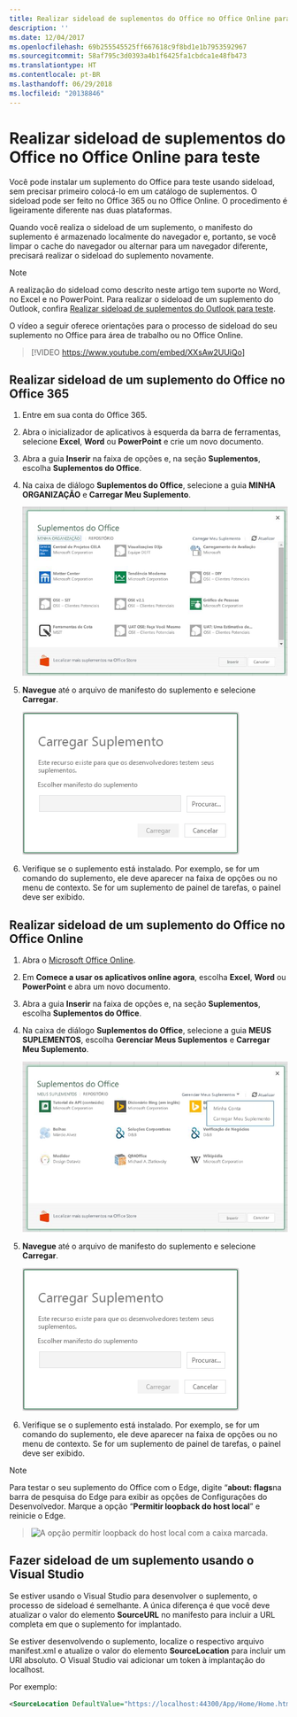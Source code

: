 ```yaml
---
title: Realizar sideload de suplementos do Office no Office Online para teste
description: ''
ms.date: 12/04/2017
ms.openlocfilehash: 69b255545525ff667618c9f8bd1e1b7953592967
ms.sourcegitcommit: 58af795c3d0393a4b1f6425fa1cbdca1e48fb473
ms.translationtype: HT
ms.contentlocale: pt-BR
ms.lasthandoff: 06/29/2018
ms.locfileid: "20138846"
---
```

# <a name="sideload-office-add-ins-in-office-online-for-testing"></a>Realizar sideload de suplementos do Office no Office Online para teste

Você pode instalar um suplemento do Office para teste usando sideload, sem precisar primeiro colocá-lo em um catálogo de suplementos. O sideload pode ser feito no Office 365 ou no Office Online. O procedimento é ligeiramente diferente nas duas plataformas. 

Quando você realiza o sideload de um suplemento, o manifesto do suplemento é armazenado localmente do navegador e, portanto, se você limpar o cache do navegador ou alternar para um navegador diferente, precisará realizar o sideload do suplemento novamente.


> [!NOTE]
> A realização do sideload como descrito neste artigo tem suporte no Word, no Excel e no PowerPoint. Para realizar o sideload de um suplemento do Outlook, confira [Realizar sideload de suplementos do Outlook para teste](https://docs.microsoft.com/en-us/outlook/add-ins/sideload-outlook-add-ins-for-testing).

O vídeo a seguir oferece orientações para o processo de sideload do seu suplemento no Office para área de trabalho ou no Office Online.  


> [!VIDEO https://www.youtube.com/embed/XXsAw2UUiQo]

## <a name="sideload-an-office-add-in-on-office-365"></a>Realizar sideload de um suplemento do Office no Office 365


1. Entre em sua conta do Office 365.
    
2. Abra o inicializador de aplicativos à esquerda da barra de ferramentas, selecione  **Excel**, **Word** ou **PowerPoint** e crie um novo documento.
    
3. Abra a guia **Inserir** na faixa de opções e, na seção **Suplementos**, escolha **Suplementos do Office**.
    
4. Na caixa de diálogo **Suplementos do Office**, selecione a guia **MINHA ORGANIZAÇÃO** e **Carregar Meu Suplemento**.
    
    ![A caixa de diálogo Suplemento do Office tem o link  "Carregar Meu Suplemento" perto do canto superior esquerdo.](../images/office-add-ins.png)

5.  **Navegue** até o arquivo de manifesto do suplemento e selecione **Carregar**.
    
    ![A caixa de diálogo Carregar suplemento com botões para pesquisar, carregar e cancelar.](../images/upload-add-in.png)

6. Verifique se o suplemento está instalado. Por exemplo, se for um comando do suplemento, ele deve aparecer na faixa de opções ou no menu de contexto. Se for um suplemento de painel de tarefas, o painel deve ser exibido.
    

## <a name="sideload-an-office-add-in-on-office-online"></a>Realizar sideload de um suplemento do Office no Office Online


1. Abra o [Microsoft Office Online](https://office.live.com/).
    
2. Em **Comece a usar os aplicativos online agora**, escolha **Excel**, **Word** ou **PowerPoint** e abra um novo documento.
    
3. Abra a guia **Inserir** na faixa de opções e, na seção **Suplementos**, escolha **Suplementos do Office**.
    
4. Na caixa de diálogo **Suplementos do Office**, selecione a guia **MEUS SUPLEMENTOS**, escolha **Gerenciar Meus Suplementos** e **Carregar Meu Suplemento**.
    
    ![A caixa de diálogo Suplementos do Office com um menu suspenso "Gerenciar meus suplementos" no canto superior direito e abaixo o menu suspenso com a opção "Carregar meu suplemento"](../images/office-add-ins-my-account.png)

5.  **Navegue** até o arquivo de manifesto do suplemento e selecione **Carregar**.
    
    ![A caixa de diálogo Carregar suplemento com botões para pesquisar, carregar e cancelar.](../images/upload-add-in.png)

6. Verifique se o suplemento está instalado. Por exemplo, se for um comando do suplemento, ele deve aparecer na faixa de opções ou no menu de contexto. Se for um suplemento de painel de tarefas, o painel deve ser exibido.

> [!NOTE]
>Para testar o seu suplemento do Office com o Edge, digite “**about: flags**na barra de pesquisa do Edge para exibir as opções de Configurações do Desenvolvedor.  Marque a opção “**Permitir loopback do host local**” e reinicie o Edge.

>    ![A opção permitir loopback do host local com a caixa marcada.](../images/allow-localhost-loopback.png)

## <a name="sideload-an-add-in-when-using-visual-studio"></a>Fazer sideload de um suplemento usando o Visual Studio

Se estiver usando o Visual Studio para desenvolver o suplemento, o processo de sideload é semelhante. A única diferença é que você deve atualizar o valor do elemento **SourceURL** no manifesto para incluir a URL completa em que o suplemento for implantado. 

Se estiver desenvolvendo o suplemento, localize o respectivo arquivo manifest.xml e atualize o valor do elemento **SourceLocation** para incluir um URI absoluto. O Visual Studio vai adicionar um token à implantação do localhost.

Por exemplo: 

```xml
<SourceLocation DefaultValue="https://localhost:44300/App/Home/Home.html" />
```
